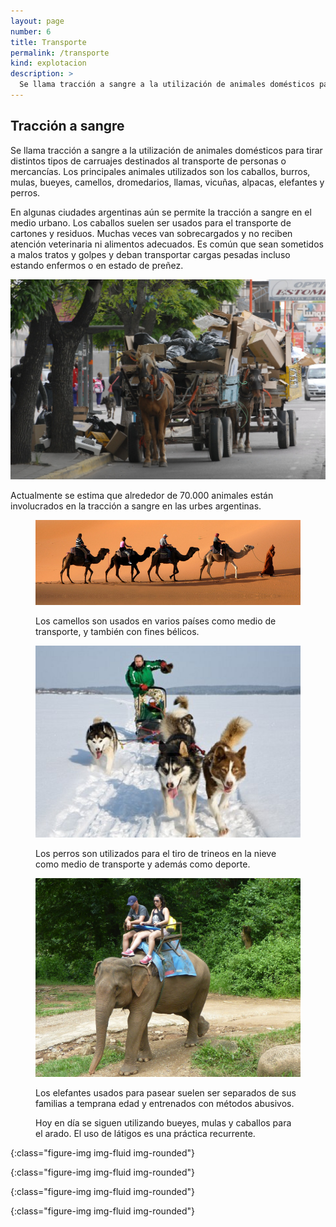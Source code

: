 ```yaml
---
layout: page
number: 6
title: Transporte
permalink: /transporte
kind: explotacion
description: >
  Se llama tracción a sangre a la utilización de animales domésticos para tirar distintos tipos de carruajes destinados al transporte de personas o mercancías. Los principales animales utilizados son los caballos, burros, mulas, bueyes, camellos, dromedarios, llamas, vicuñas, alpacas, elefantes y perros.
---
```


<div class="row">
<div class="col-md-6" markdown="1">

## Tracción a sangre

  Se llama tracción a sangre a la utilización de animales domésticos para tirar distintos tipos de carruajes destinados al transporte de personas o mercancías. Los principales animales utilizados son los caballos, burros, mulas, bueyes, camellos, dromedarios, llamas, vicuñas, alpacas, elefantes y perros.

  En algunas ciudades argentinas aún se permite la tracción a sangre en el medio urbano. Los caballos suelen ser usados para el transporte de cartones y residuos. Muchas veces van sobrecargados y no reciben atención veterinaria ni alimentos adecuados. Es común que sean sometidos a malos tratos y golpes y deban transportar cargas pesadas incluso estando enfermos o en estado de preñez.

  ![caballo]

  Actualmente se estima que alrededor de 70.000 animales están involucrados en la tracción a sangre en las urbes argentinas.

</div>

<div class="col-md-6" markdown="1">

<figure class="figure" markdown="1">

  ![camellos]

  <figcaption class="figure-caption">Los camellos son usados en varios países como medio de transporte, y también con fines bélicos.</figcaption>

</figure>


<figure class="figure" markdown="1">

  ![perros]

  <figcaption class="figure-caption">Los perros son utilizados para el tiro de trineos en la nieve como medio de transporte y además como deporte.</figcaption>

</figure>


<figure class="figure" markdown="1">

  ![elefantes]

  <figcaption class="figure-caption">Los elefantes usados para pasear suelen ser separados de sus familias a temprana edad y entrenados con métodos abusivos.</figcaption>

</figure>



<figure class="figure" markdown="1">

  <figcaption class="figure-caption">Hoy en día se siguen utilizando bueyes, mulas y caballos para el arado. El uso de látigos es una práctica recurrente.</figcaption>

</figure>

</div>
</div>


[caballo]: images/06-caballo.jpeg
{:class="figure-img img-fluid img-rounded"}

[camellos]: images/06-camellos.jpeg
{:class="figure-img img-fluid img-rounded"}

[perros]: images/06-perros.jpeg
{:class="figure-img img-fluid img-rounded"}

[elefantes]: images/06-elefantes.jpeg
{:class="figure-img img-fluid img-rounded"}